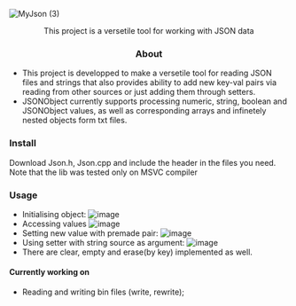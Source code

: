 ![MyJson (3)](https://github.com/Crucinio/MyJson/assets/109169672/f3740dd1-cb71-44b4-bddc-78b0caab9bac)

<p style="text-align: center;">This project is a versetile tool for working with JSON data </p>

<h3 style="text-align: center;">About</h3>

- This project is developped to make a versetile tool for reading JSON files and strings that also provides ability to add new key-val pairs via reading from other sources or just adding them through setters.
- JSONObject currently supports processing numeric, string, boolean and JSONObject values, as well as corresponding arrays and infinetely nested objects form txt files.
### Install
Download Json.h, Json.cpp and include the header in the files you need.
Note that the lib was tested only on MSVC compiler
### Usage
- Initialising object:
![image](https://github.com/Crucinio/MyJson/assets/109169672/fc35cf9f-8f59-481e-b821-97a5e6ee5517)
- Accessing values
![image](https://github.com/Crucinio/MyJson/assets/109169672/c253bb8c-cb11-4b1f-9772-1bb14bdc52b3)
- Setting new value with premade pair:
![image](https://github.com/Crucinio/MyJson/assets/109169672/6f1eda0f-89ec-4986-bd8a-76e8068c65d3)
- Using setter with string source as argument:
![image](https://github.com/Crucinio/MyJson/assets/109169672/7a5c2e62-fcf4-4096-b0f0-9c11d708282c)
- There are clear, empty and erase(by key) implemented as well.

#### Currently working on
- Reading and writing bin files (write, rewrite);
